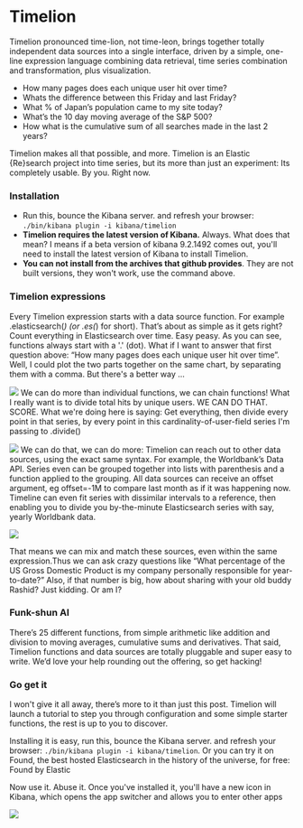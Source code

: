 # Timelion

Timelion pronounced time-lion, not time-leon, brings together totally independent data sources into a single interface, driven by a simple, one-line expression language combining data retrieval, time series combination and transformation, plus visualization.

- How many pages does each unique user hit over time?
- Whats the difference between this Friday and last Friday?
- What % of Japan’s population came to my site today?
- What’s the 10 day moving average of the S&P 500?
- How what is the cumulative sum of all searches made in the last 2 years?

Timelion makes all that possible, and more. Timelion is an Elastic {Re}search project into time series, but its more than just an experiment: Its completely usable. By you. Right now.

### Installation
- Run this, bounce the Kibana server. and refresh your browser: `./bin/kibana plugin -i kibana/timelion`
- **Timelion requires the latest version of Kibana.** Always. What does that mean? I means if a beta version of kibana 9.2.1492 comes out, you'll need to install the latest version of Kibana to install Timelion.
- **You can not install from the archives that github provides**. They are not built versions, they won't work, use the command above.

### Timelion expressions
Every Timelion expression starts with a data source function. For example .elasticsearch(*) (or .es(*) for short). That’s about as simple as it gets right? Count everything in Elasticsearch over time. Easy peasy. As you can see, functions always start with a '.' (dot). What if I want to answer that first question above: “How many pages does each unique user hit over time”. Well, I could plot the two parts together on the same chart, by separating them with a comma. But there's a better way ...

![](https://www.elastic.co/assets/blt6858173f61f41f74/Screen%20Shot%202015-11-12%20at%202.16.23%20PM.png) 
We can do more than individual functions, we can chain functions! What I really want is to divide total hits by unique users. WE CAN DO THAT. SCORE. What we're doing here is saying: Get everything, then divide every point in that series, by every point in this cardinality-of-user-field series I'm passing to .divide()

![](https://www.elastic.co/assets/blt7e65751490506e7f/Screen%20Shot%202015-11-12%20at%202.14.56%20PM.png)
We can do that, we can do more: Timelion can reach out to other data sources, using the exact same syntax. For example, the Worldbank’s Data API. Series even can be grouped together into lists with parenthesis and a function applied to the grouping. All data sources can receive an offset argument, eg offset=-1M to compare last month as if it was happening now. Timeline can even fit series with dissimilar intervals to a reference, then enabling you to divide you by-the-minute Elasticsearch series with say, yearly Worldbank data.

![](https://www.elastic.co/assets/blt9117e105b1535caf/Screen%20Shot%202015-11-12%20at%202.27.39%20PM.png) 

That means we can mix and match these sources, even within the same expression.Thus we can ask crazy questions like “What percentage of the US Gross Domestic Product is my company personally responsible for year-to-date?” Also, if that number is big, how about sharing with your old buddy Rashid? Just kidding. Or am I?

### Funk-shun Al
There’s 25 different functions, from simple arithmetic like addition and division to moving averages, cumulative sums and derivatives. That said, Timelion functions and data sources are totally pluggable and super easy to write. We’d love your help rounding out the offering, so get hacking!

### Go get it
I won't give it all away, there’s more to it than just this post. Timelion will launch a tutorial to step you through configuration and some simple starter functions, the rest is up to you to discover.

Installing it is easy, run this, bounce the Kibana server. and refresh your browser: `./bin/kibana plugin -i kibana/timelion`. Or you can try it on Found, the best hosted Elasticsearch in the history of the universe, for free: Found by Elastic 

Now use it. Abuse it.
Once you've installed it, you'll have a new icon in Kibana, which opens the app switcher and allows you to enter other apps

![](https://www.elastic.co/assets/bltb6b576d300d1ae45/Screen%20Shot%202015-11-12%20at%205.33.20%20PM.png)
